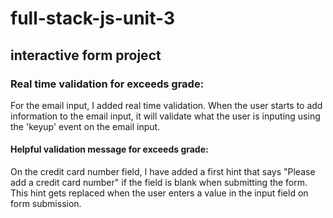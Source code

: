 # full-stack-js-unit-3
## interactive form project

### Real time validation for exceeds grade:  

For the email input, I added real time validation. When the user starts to add information to the email input, it will validate what the user is inputing using the 'keyup' event on the email input.

#### Helpful validation message for exceeds grade:
On the credit card number field, I have added a first hint that says "Please add a credit card number" if the field is blank when submitting the form. This hint gets replaced when the user enters a value in the input field on form submission.



